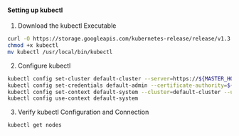 #### Setting up kubectl

1. Download the kubectl Executable
```bash
curl -O https://storage.googleapis.com/kubernetes-release/release/v1.3.6/bin/linux/amd64/kubectl
chmod +x kubectl
mv kubectl /usr/local/bin/kubectl
```
2. Configure kubectl

```bash
kubectl config set-cluster default-cluster --server=https://${MASTER_HOST} --certificate-authority=${CA_CERT}
kubectl config set-credentials default-admin --certificate-authority=${CA_CERT} --client-key=${ADMIN_KEY} --client-certificate=${ADMIN_CERT}
kubectl config set-context default-system --cluster=default-cluster --user=default-admin
kubectl config use-context default-system
```

3. Verify kubectl Configuration and Connection
```bash
kubectl get nodes
```

